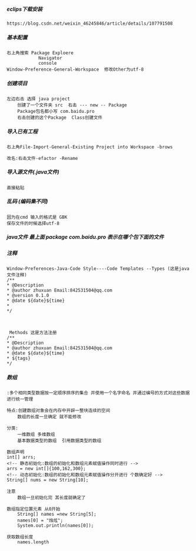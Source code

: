 ##### eclips下载安装
    https://blog.csdn.net/weixin_46245846/article/details/107791508

##### 基本配置
    右上角搜索 Package Exploere
                Navigator
                console
    Window-Preference-General-Workspace  修改Other为utf-8

##### 创建项目
    左边右击 选择 java project 
        创建了一个文件夹 src  右击 --- new -- Package
        Package包名都小写 com.baidu.pro  
        右击创建的这个Package  Class创建文件 
##### 导入已有工程
    右上角File-Import-General-Existing Project into Workspace -brows

    改名:右击文件-efactor -Rename 

##### 导入源文件(.java文件)
    直接粘贴

##### 乱码 (编码集不同)
    因为在cmd 输入的格式是 GBK
    保存文件的时候选择utf-8

##### java文件 最上面 package com.baidu.pro 表示在哪个包下面的文件

##### 注释
    Window-Preferences-Java-Code Style----Code Templates --Types (这是java文件注释)  
    /**
    * @Description
    * @author zhuxuan Email:842531504@qq.com
    * @version 0.1.0
    * @date ${date}${time}
    *
    */

    
    
     Methods 这是方法注册
    /**
    * @Description
    * @author zhuxuan Email:842531504@qq.com
    * @date ${date}${time}
    * ${tags}
    */


##### 数组
    :多个相同类型数据按一定顺序排序的集合 并使用一个名字命名 并通过编号的方式对这些数据进行统一管理

    特点:创建数组对象会在内存中开辟一整块连续的空间
        数组的长度一旦确定 就不能修改

    分类:
        一维数组 多维数组
        基本数据类型的数组  引用数据类型的数组

    数组声明
    int[] arrs;
    <!-- 静态初始化:数组的初始化和数组元素赋值操作同时进行 -->
    arrs = new int[]{100,162,300};
    <!-- 动态初始化:数组的初始化和数组元素赋值操作分开进行 个数确定好 -->
    String[] nums = new String[10];

    注意
        数组一旦初始化完 其长度就确定了
    
    数组指定位置元素 从0开始
        String[] names =new String[5];
		names[0] = "烛炫";
		System.out.println(names[0]);

    获取数组长度
        names.length
